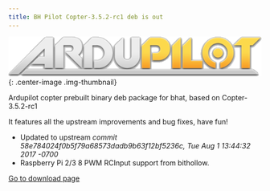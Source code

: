 ```yaml
---
title: BH Pilot Copter-3.5.2-rc1 deb is out
---
```


![start](/blog/2017/08/16/copter.v3.5.2-rc1.deb/ardupilot.png){: .center-image .img-thumbnail}

Ardupilot copter prebuilt binary deb package for bhat, based on Copter-3.5.2-rc1

<!--more-->

It features all the upstream improvements and bug fixes, have fun!

* Updated to upstream *commit 58e784024f0b5f79a68573dadb9b63f12bf5236c, Tue Aug 1 13:44:32 2017 -0700*
* Raspberry Pi 2/3 8 PWM RCInput support from bithollow.

[Go to download page]({{site.baseurl}}/downloads/ardupilot-prebuilt/2017/08/11/ardupilot_v3.5-dev_copter)
